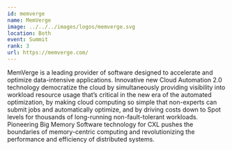```yaml
---
id: memverge
name: MemVerge
image: ../../../images/logos/memverge.svg
location: Both
event: Summit
rank: 3
url: https://memverge.com/
---
```

MemVerge is a leading provider of software designed to accelerate and optimize data-intensive applications. Innovative new Cloud Automation 2.0 technology democratize the cloud by simultaneously providing visibility into workload resource usage that’s critical in the new era of the automated optimization, by making cloud computing so simple that non-experts can submit jobs and automatically optimize, and by driving costs down to Spot levels for thousands of long-running non-fault-tolerant workloads. Pioneering Big Memory Software technology for CXL pushes the boundaries of memory-centric computing and revolutionizing the performance and efficiency of distributed systems.

